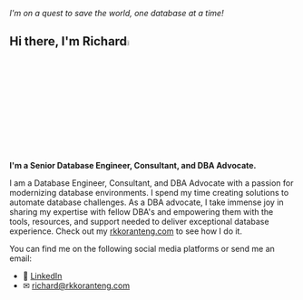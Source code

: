 _I'm on a quest to save the world, one database at a time!_

## Hi there, I'm Richard<a href="https://www.rkkoranteng.com/"><img src="https://media.giphy.com/media/hvRJCLFzcasrR4ia7z/giphy.gif" width="5%"></a>

<strong>I'm a Senior Database Engineer, Consultant, and DBA Advocate.</strong>

I am a Database Engineer, Consultant, and DBA Advocate with a passion for modernizing database environments. I spend my time creating solutions to automate database challenges. As a DBA advocate, I take immense joy in sharing my expertise with fellow DBA's and empowering them with the tools, resources, and support needed to deliver exceptional database experience. Check out my [rkkoranteng.com](https://rkkoranteng.com) to see how I do it.

You can find me on the following social media platforms or send me an email:
* 👔  [LinkedIn](https://www.linkedin.com/in/richard-koranteng-20942a125?trk=prof-samename-name)
* ✉  [richard@rkkoranteng.com](mailto:richard@rkkoranteng.com)
